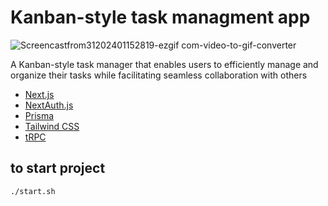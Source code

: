 # Kanban-style task managment app
![Screencastfrom31202401152819-ezgif com-video-to-gif-converter](https://github.com/yassir58/next-task-manger/assets/60141497/e15bc23e-b8f5-4c5e-9e9e-1ffef03db2c7)

A Kanban-style task manager that enables users to efficiently manage and organize their tasks while facilitating seamless collaboration with others

- [Next.js](https://nextjs.org)
- [NextAuth.js](https://next-auth.js.org)
- [Prisma](https://prisma.io)
- [Tailwind CSS](https://tailwindcss.com)
- [tRPC](https://trpc.io)
  
 ## to start project
```bash
./start.sh
